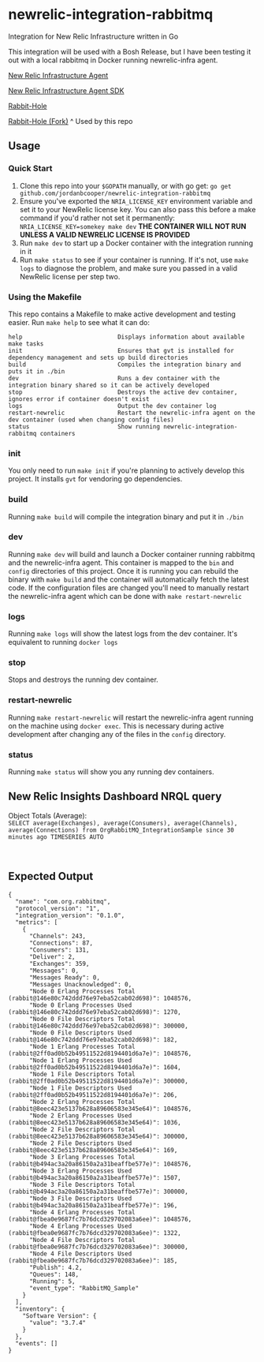 # newrelic-integration-rabbitmq
Integration for New Relic Infrastructure written in Go

This integration will be used with a Bosh Release, but I have been testing it out with a local rabbitmq in Docker running newrelic-infra agent.

[New Relic Infrastructure Agent](https://docs.newrelic.com/docs/infrastructure/new-relic-infrastructure/installation/install-infrastructure-linux)

[New Relic Infrastructure Agent SDK](https://github.com/newrelic/infra-integrations-sdk)

[Rabbit-Hole](https://github.com/michaelklishin/rabbit-hole) 

[Rabbit-Hole (Fork)](https://github.com/jordanbcooper/rabbit-hole)
^ Used by this repo

## Usage

### Quick Start
1. Clone this repo into your `$GOPATH` manually, or with go get: `go get github.com/jordanbcooper/newrelic-integration-rabbitmq`
1. Ensure you've exported the `NRIA_LICENSE_KEY` environment variable and set it to your NewRelic license key. You can also pass this before a make command if you'd rather not set it permanently: `NRIA_LICENSE_KEY=somekey make dev` **THE CONTAINER WILL NOT RUN UNLESS A VALID NEWRELIC LICENSE IS PROVIDED**
1. Run `make dev` to start up a Docker container with the integration running in it
1. Run `make status` to see if your container is running. If it's not, use `make logs` to diagnose the problem, and make sure you passed in a valid NewRelic license per step two.

### Using the Makefile
This repo contains a Makefile to make active development and testing easier. Run `make help` to see what it can do:

```
help                           Displays information about available make tasks
init                           Ensures that gvt is installed for dependency management and sets up build directories
build                          Compiles the integration binary and puts it in ./bin
dev                            Runs a dev container with the integration binary shared so it can be actively developed
stop                           Destroys the active dev container, ignores error if container doesn't exist
logs                           Output the dev container log
restart-newrelic               Restart the newrelic-infra agent on the dev container (used when changing config files)
status                         Show running newrelic-integration-rabbitmq containers
```

### init
You only need to run `make init` if you're planning to actively develop this project.  It installs `gvt` for vendoring 
go dependencies.

### build
Running `make build` will compile the integration binary and put it in `./bin`

### dev
Running `make dev` will build and launch a Docker container running rabbitmq and the newrelic-infra agent. This container
is mapped to the `bin` and `config` directories of this project. Once it is running you can rebuild the binary with
`make build` and the container will automatically fetch the latest code. If the configuration files are changed you'll
need to manually restart the newrelic-infra agent which can be done with `make restart-newrelic`

### logs
Running `make logs` will show the latest logs from the dev container. It's equivalent to running `docker logs`

### stop
Stops and destroys the running dev container.

### restart-newrelic
Running `make restart-newrelic` will restart the newrelic-infra agent running on the machine using `docker exec`. This is
necessary during active development after changing any of the files in the `config` directory.

### status
Running `make status` will show you any running dev containers.

## New Relic Insights Dashboard NRQL query
Object Totals (Average):
<br>
```SELECT average(Exchanges), average(Consumers), average(Channels), average(Connections) from OrgRabbitMQ_IntegrationSample since 30 minutes ago TIMESERIES AUTO```

<br>

## Expected Output
```
{
  "name": "com.org.rabbitmq",
  "protocol_version": "1",
  "integration_version": "0.1.0",
  "metrics": [
    {
      "Channels": 243,
      "Connections": 87,
      "Consumers": 131,
      "Deliver": 2,
      "Exchanges": 359,
      "Messages": 0,
      "Messages Ready": 0,
      "Messages Unacknowledged": 0,
      "Node 0 Erlang Processes Total (rabbit@146e80c742ddd76e97eba52cab02d698)": 1048576,
      "Node 0 Erlang Processes Used (rabbit@146e80c742ddd76e97eba52cab02d698)": 1270,
      "Node 0 File Descriptors Total (rabbit@146e80c742ddd76e97eba52cab02d698)": 300000,
      "Node 0 File Descriptors Used (rabbit@146e80c742ddd76e97eba52cab02d698)": 182,
      "Node 1 Erlang Processes Total (rabbit@2ff0ad0b52b49511522d8194401d6a7e)": 1048576,
      "Node 1 Erlang Processes Used (rabbit@2ff0ad0b52b49511522d8194401d6a7e)": 1604,
      "Node 1 File Descriptors Total (rabbit@2ff0ad0b52b49511522d8194401d6a7e)": 300000,
      "Node 1 File Descriptors Used (rabbit@2ff0ad0b52b49511522d8194401d6a7e)": 206,
      "Node 2 Erlang Processes Total (rabbit@8eec423e5137b628a89606583e345e64)": 1048576,
      "Node 2 Erlang Processes Used (rabbit@8eec423e5137b628a89606583e345e64)": 1036,
      "Node 2 File Descriptors Total (rabbit@8eec423e5137b628a89606583e345e64)": 300000,
      "Node 2 File Descriptors Used (rabbit@8eec423e5137b628a89606583e345e64)": 169,
      "Node 3 Erlang Processes Total (rabbit@b494ac3a20a86150a2a31beaffbe577e)": 1048576,
      "Node 3 Erlang Processes Used (rabbit@b494ac3a20a86150a2a31beaffbe577e)": 1507,
      "Node 3 File Descriptors Total (rabbit@b494ac3a20a86150a2a31beaffbe577e)": 300000,
      "Node 3 File Descriptors Used (rabbit@b494ac3a20a86150a2a31beaffbe577e)": 196,
      "Node 4 Erlang Processes Total (rabbit@fbea0e9687fc7b76dcd329702083a6ee)": 1048576,
      "Node 4 Erlang Processes Used (rabbit@fbea0e9687fc7b76dcd329702083a6ee)": 1322,
      "Node 4 File Descriptors Total (rabbit@fbea0e9687fc7b76dcd329702083a6ee)": 300000,
      "Node 4 File Descriptors Used (rabbit@fbea0e9687fc7b76dcd329702083a6ee)": 185,
      "Publish": 4.2,
      "Queues": 148,
      "Running": 5,
      "event_type": "RabbitMQ_Sample"
    }
  ],
  "inventory": {
    "Software Version": {
      "value": "3.7.4"
    }
  },
  "events": []
}
```
